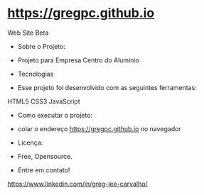# https://gregpc.github.io

Web Site Beta

- Sobre o Projeto:
- Projeto para Empresa Centro do Aluminio


- Tecnologias
- Esse projeto foi desenvolvido com as seguintes ferramentas:

HTML5
CSS3
JavaScript

- Como executar o projeto:
- colar o endereço https://gregpc.github.io no navegador



- Licença:
- Free, Opensource.


- Entre em contato!


https://www.linkedin.com/in/greg-lee-carvalho/
